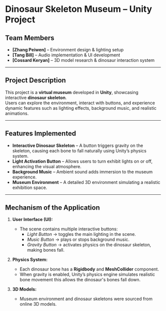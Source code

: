 # Dinosaur Skeleton Museum – Unity Project

## Team Members
- **[Zhang Peiwen]** – Environment design & lighting setup  
- **[Tang Bill]** – Audio implementation & UI development  
- **[Cossard Keryan]** – 3D model research & dinosaur interaction system

---

## Project Description
This project is a **virtual museum** developed in **Unity**, showcasing interactive **dinosaur skeleton**.  
Users can explore the environment, interact with buttons, and experience dynamic features such as lighting effects, background music, and realistic animations.

---

## Features Implemented
-  **Interactive Dinosaur Skeleton** – A button triggers gravity on the skeleton, causing each bone to fall naturally using Unity’s physics system.  
-  **Light Activation Button** – Allows users to turn exhibit lights on or off, enhancing the visual atmosphere.  
-  **Background Music** – Ambient sound adds immersion to the museum experience.  
-  **Museum Environment** – A detailed 3D environment simulating a realistic exhibition space.  

---

## Mechanism of the Application
1. **User Interface (UI):**  
   - The scene contains multiple interactive buttons:
     - *Light Button* → toggles the main lighting in the scene.  
     - *Music Button* → plays or stops background music.  
     - *Gravity Button* → activates physics on the dinosaur skeleton, making bones fall.  

2. **Physics System:**  
   - Each dinosaur bone has a **Rigidbody** and **MeshCollider** component.  
   - When gravity is enabled, Unity’s physics engine simulates realistic bone movement this allows the dinosaur's bones fall down.  

3. **3D Models:**  
   - Museum environment and dinosaur skeletons were sourced from online 3D models.  

